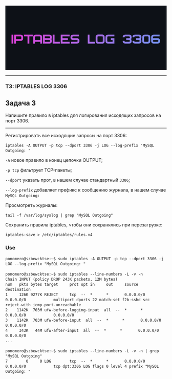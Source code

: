 ![](IPTABLES.png)

---

### T3: IPTABLES LOG 3306
## Задача 3

Напишите правило в iptables для логирования исходящих запросов на порт 3306.

---

Регистрировать все исходящие запросы на порт 3306:

```
iptables -A OUTPUT -p tcp --dport 3306 -j LOG --log-prefix "MySQL Outgoing: "
```

`-A` новое правило в конец цепочки OUTPUT;

`-p tcp` фильтрует TCP-пакеты;

`--dport` указать прот, в нашем случае стандартный `3306`;

`--log-prefix` добавляет префикс к сообщению журнала, в нашем случае `MySQL Outgoing: `

Просмотреть журналы:

```
tail -f /var/log/syslog | grep "MySQL Outgoing"
```

Сохранить правила iptables, чтобы они сохранялись при перезагрузке:
```
iptables-save > /etc/iptables/rules.v4
```

### Use 

```
ponomero@szbewcktse:~$ sudo iptables -A OUTPUT -p tcp --dport 3306 -j LOG --log-prefix "MySQL Outgoing: "

ponomero@szbewcktse:~$ sudo iptables --line-numbers -L -v -n
Chain INPUT (policy DROP 243K packets, 12M bytes)
num   pkts bytes target     prot opt in     out     source               destination         
1     126K 9277K REJECT     tcp  --  *      *       0.0.0.0/0            0.0.0.0/0            multiport dports 22 match-set f2b-sshd src reject-with icmp-port-unreachable
2    1142K  703M ufw-before-logging-input  all  --  *      *       0.0.0.0/0            0.0.0.0/0           
3    1142K  703M ufw-before-input  all  --  *      *       0.0.0.0/0            0.0.0.0/0           
4     343K   44M ufw-after-input  all  --  *      *       0.0.0.0/0            0.0.0.0/0           
...

ponomero@szbewcktse:~$ sudo iptables --line-numbers -L -v -n | grep "MySQL Outgoing"
7        0     0 LOG        tcp  --  *      *       0.0.0.0/0            0.0.0.0/0            tcp dpt:3306 LOG flags 0 level 4 prefix "MySQL Outgoing: "
```
